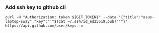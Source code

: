 ### Add ssh key to github cli

`curl -H "Authorization: token ${GIT_TOKEN}" --data '{"title":"asus-laptop-sway","key":"'"$(cat ~/.ssh/id_ed25519.pub)"'"}' https://api.github.com/user/keys -v`

